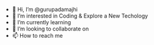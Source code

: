 - 👋 Hi, I’m @gurupadamajhi
- 👀 I’m interested in Coding & Explore a New Techology
- 🌱 I’m currently learning 
- 💞️ I’m looking to collaborate on 
- 📫 How to reach me 

<!---
gurupadamajhi/gurupadamajhi is a ✨ special ✨ repository because its `README.md` (this file) appears on your GitHub profile.
You can click the Preview link to take a look at your changes.
--->
